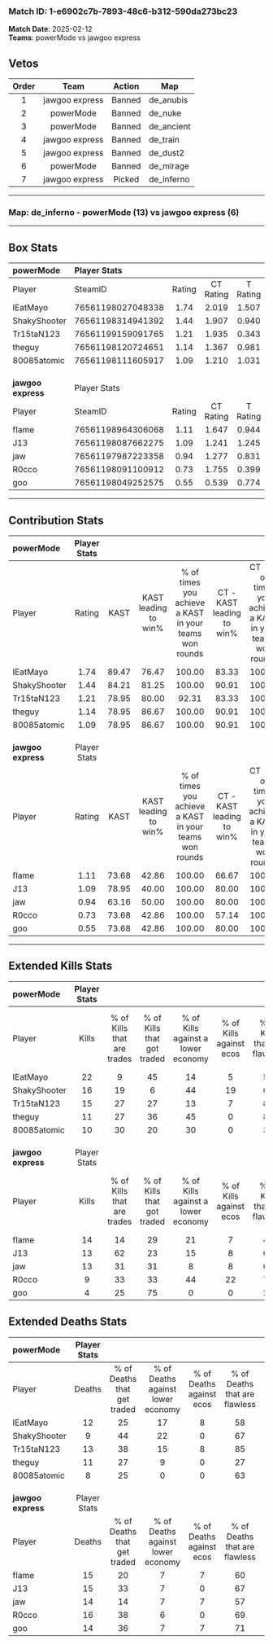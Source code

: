 ### Match ID: 1-e6902c7b-7893-48c6-b312-590da273bc23  
**Match Date**: 2025-02-12  
**Teams**: powerMode vs jawgoo express  

## Vetos  

| Order | Team | Action | Map |
| :---: | :--: | :----: | --- |
| 1 | jawgoo express | Banned | de_anubis |
| 2 | powerMode | Banned | de_nuke |
| 3 | powerMode | Banned | de_ancient |
| 4 | jawgoo express | Banned | de_train |
| 5 | jawgoo express | Banned | de_dust2 |
| 6 | powerMode | Banned | de_mirage |
| 7 | jawgoo express | Picked | de_inferno |

---  

### **Map**: de_inferno - powerMode (13) vs jawgoo express (6)  
---  

## Box Stats  

| **powerMode**      | Player Stats      |        |           |          |       |       |       |         |        |      |     |
| :- | :- | :-: | :-: | :-: | :-: | :-: | :-: | :-: | :-: | :-: | :-: |
| Player             | SteamID           | Rating | CT Rating | T Rating | KAST  |  ADR  | Kills | Assists | Deaths | K/D  | HS% |
| IEatMayo           | 76561198027048338 |  1.74  |   2.019   |  1.507   | 89.47 | 105.9 |  22   |    5    |   12   | 1.83 | 18  |
| ShakyShooter       | 76561198314941392 |  1.44  |   1.907   |  0.940   | 84.21 | 83.2  |  16   |    4    |   9    | 1.78 | 37  |
| Tr15taN123         | 76561199159091765 |  1.21  |   1.935   |  0.343   | 78.95 | 71.6  |  15   |    4    |   13   | 1.15 | 33  |
| theguy             | 76561198120724651 |  1.14  |   1.367   |  0.981   | 78.95 | 82.3  |  11   |    9    |   11   | 1.00 | 63  |
| 80085atomic        | 76561198111605917 |  1.09  |   1.210   |  1.031   | 78.95 | 62.1  |  10   |    4    |   8    | 1.25 | 50  |
|                    |                   |        |           |          |       |       |       |         |        |      |     |
|                    |                   |        |           |          |       |       |       |         |        |      |     |
|                    |                   |        |           |          |       |       |       |         |        |      |     |
| **jawgoo express** | Player Stats      |        |           |          |       |       |       |         |        |      |     |
| Player             | SteamID           | Rating | CT Rating | T Rating | KAST  |  ADR  | Kills | Assists | Deaths | K/D  | HS% |
| fIame              | 76561198964306068 |  1.11  |   1.647   |  0.944   | 73.68 | 85.4  |  14   |    5    |   15   | 0.93 | 42  |
| J13                | 76561198087662275 |  1.09  |   1.241   |  1.245   | 78.95 | 80.4  |  13   |    5    |   15   | 0.87 | 38  |
| jaw                | 76561197987223358 |  0.94  |   1.277   |  0.831   | 63.16 | 64.8  |  13   |    2    |   14   | 0.93 | 84  |
| R0cco              | 76561198091100912 |  0.73  |   1.755   |  0.399   | 73.68 | 47.7  |   9   |    3    |   16   | 0.56 | 77  |
| goo                | 76561198049252575 |  0.55  |   0.539   |  0.774   | 73.68 | 39.6  |   4   |    6    |   14   | 0.29 | 75  |
---  

## Contribution Stats  

| **powerMode**      | Player Stats |       |                      |                                                        |                           |                                                             |                          |                                                            |
| :- | :-: | :-: | :-: | :-: | :-: | :-: | :-: | :-: |
| Player             |    Rating    | KAST  | KAST leading to win% | % of times you achieve a KAST in your teams won rounds | CT - KAST leading to win% | CT - % of times you achieve a KAST in your teams won rounds | T - KAST leading to win% | T - % of times you achieve a KAST in your teams won rounds |
| IEatMayo           |     1.74     | 89.47 |        76.47         |                         100.00                         |           83.33           |                           100.00                            |          60.00           |                           100.00                           |
| ShakyShooter       |     1.44     | 84.21 |        81.25         |                         100.00                         |           90.91           |                           100.00                            |          60.00           |                           100.00                           |
| Tr15taN123         |     1.21     | 78.95 |        80.00         |                         92.31                          |           83.33           |                           100.00                            |          66.67           |                           66.67                            |
| theguy             |     1.14     | 78.95 |        86.67         |                         100.00                         |           90.91           |                           100.00                            |          75.00           |                           100.00                           |
| 80085atomic        |     1.09     | 78.95 |        86.67         |                         100.00                         |           90.91           |                           100.00                            |          75.00           |                           100.00                           |
|                    |              |       |                      |                                                        |                           |                                                             |                          |                                                            |
|                    |              |       |                      |                                                        |                           |                                                             |                          |                                                            |
|                    |              |       |                      |                                                        |                           |                                                             |                          |                                                            |
| **jawgoo express** | Player Stats |       |                      |                                                        |                           |                                                             |                          |                                                            |
| Player             |    Rating    | KAST  | KAST leading to win% | % of times you achieve a KAST in your teams won rounds | CT - KAST leading to win% | CT - % of times you achieve a KAST in your teams won rounds | T - KAST leading to win% | T - % of times you achieve a KAST in your teams won rounds |
| fIame              |     1.11     | 73.68 |        42.86         |                         100.00                         |           66.67           |                           100.00                            |          25.00           |                           100.00                           |
| J13                |     1.09     | 78.95 |        40.00         |                         100.00                         |           80.00           |                           100.00                            |          20.00           |                           100.00                           |
| jaw                |     0.94     | 63.16 |        50.00         |                         100.00                         |           80.00           |                           100.00                            |          28.57           |                           100.00                           |
| R0cco              |     0.73     | 73.68 |        42.86         |                         100.00                         |           57.14           |                           100.00                            |          28.57           |                           100.00                           |
| goo                |     0.55     | 73.68 |        42.86         |                         100.00                         |           80.00           |                           100.00                            |          22.22           |                           100.00                           |
---  

## Extended Kills Stats  

| **powerMode**      | Player Stats |                            |                            |                                    |                         |                              |                                 |                                       |                    |           |
| :- | :-: | :-: | :-: | :-: | :-: | :-: | :-: | :-: | :-: | :-: |
| Player             |    Kills     | % of Kills that are trades | % of Kills that got traded | % of Kills against a lower economy | % of Kills against ecos | % of Kills that are flawless | % of Kills that are close duels | % of Kills that are assisted by flash | Pistol Round Kills | AWP Kills |
| IEatMayo           |      22      |             9              |             45             |                 14                 |            5            |              59              |                0                |                   0                   |         1          |     0     |
| ShakyShooter       |      16      |             19             |             6              |                 44                 |           19            |              69              |                6                |                   0                   |         1          |     5     |
| Tr15taN123         |      15      |             27             |             27             |                 13                 |            7            |              80              |                7                |                   0                   |         1          |     0     |
| theguy             |      11      |             27             |             36             |                 45                 |            0            |              82              |                0                |                   0                   |         3          |     0     |
| 80085atomic        |      10      |             30             |             20             |                 30                 |            0            |              30              |               20                |                  20                   |         0          |     0     |
|                    |              |                            |                            |                                    |                         |                              |                                 |                                       |                    |           |
|                    |              |                            |                            |                                    |                         |                              |                                 |                                       |                    |           |
|                    |              |                            |                            |                                    |                         |                              |                                 |                                       |                    |           |
| **jawgoo express** | Player Stats |                            |                            |                                    |                         |                              |                                 |                                       |                    |           |
| Player             |    Kills     | % of Kills that are trades | % of Kills that got traded | % of Kills against a lower economy | % of Kills against ecos | % of Kills that are flawless | % of Kills that are close duels | % of Kills that are assisted by flash | Pistol Round Kills | AWP Kills |
| fIame              |      14      |             14             |             29             |                 21                 |            7            |              43              |                7                |                   0                   |         2          |     0     |
| J13                |      13      |             62             |             23             |                 15                 |            8            |              69              |                0                |                   0                   |         2          |     2     |
| jaw                |      13      |             31             |             31             |                 8                  |            8            |              69              |                0                |                   8                   |         1          |     0     |
| R0cco              |      9       |             33             |             33             |                 44                 |           22            |              78              |                0                |                   0                   |         1          |     0     |
| goo                |      4       |             25             |             75             |                 0                  |            0            |              25              |                0                |                  25                   |         0          |     0     |
## Extended Deaths Stats  

| **powerMode**      | Player Stats |                             |                                   |                          |                               |                            |                           |               |
| :- | :-: | :-: | :-: | :-: | :-: | :-: | :-: | :-: |
| Player             |    Deaths    | % of Deaths that get traded | % of Deaths against lower economy | % of Deaths against ecos | % of Deaths that are flawless | % of Deaths that are close | % of Deaths while blinded | Deaths to AWP |
| IEatMayo           |      12      |             25              |                17                 |            8             |              58               |             0              |             0             |       0       |
| ShakyShooter       |      9       |             44              |                22                 |            0             |              67               |             11             |             0             |       1       |
| Tr15taN123         |      13      |             38              |                15                 |            8             |              85               |             0              |             0             |       1       |
| theguy             |      11      |             27              |                 9                 |            0             |              27               |             0              |            18             |       0       |
| 80085atomic        |      8       |             25              |                 0                 |            0             |              63               |             0              |             0             |       0       |
|                    |              |                             |                                   |                          |                               |                            |                           |               |
|                    |              |                             |                                   |                          |                               |                            |                           |               |
|                    |              |                             |                                   |                          |                               |                            |                           |               |
| **jawgoo express** | Player Stats |                             |                                   |                          |                               |                            |                           |               |
| Player             |    Deaths    | % of Deaths that get traded | % of Deaths against lower economy | % of Deaths against ecos | % of Deaths that are flawless | % of Deaths that are close | % of Deaths while blinded | Deaths to AWP |
| fIame              |      15      |             20              |                 7                 |            7             |              60               |             13             |             7             |       1       |
| J13                |      15      |             33              |                 7                 |            0             |              67               |             13             |             7             |       2       |
| jaw                |      14      |             14              |                 7                 |            7             |              57               |             0              |             0             |       1       |
| R0cco              |      16      |             38              |                 6                 |            0             |              69               |             0              |             0             |       1       |
| goo                |      14      |             36              |                 7                 |            7             |              71               |             0              |             0             |       0       |
